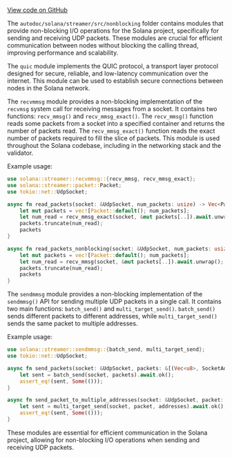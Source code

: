 [View code on GitHub](https://github.com/solana-labs/solana/tree/master/na/streamer/src/nonblocking)

The `autodoc/solana/streamer/src/nonblocking` folder contains modules that provide non-blocking I/O operations for the Solana project, specifically for sending and receiving UDP packets. These modules are crucial for efficient communication between nodes without blocking the calling thread, improving performance and scalability.

The `quic` module implements the QUIC protocol, a transport layer protocol designed for secure, reliable, and low-latency communication over the internet. This module can be used to establish secure connections between nodes in the Solana network.

The `recvmmsg` module provides a non-blocking implementation of the `recvmsg` system call for receiving messages from a socket. It contains two functions: `recv_mmsg()` and `recv_mmsg_exact()`. The `recv_mmsg()` function reads some packets from a socket into a specified container and returns the number of packets read. The `recv_mmsg_exact()` function reads the exact number of packets required to fill the slice of packets. This module is used throughout the Solana codebase, including in the networking stack and the validator.

Example usage:

```rust
use solana::streamer::recvmmsg::{recv_mmsg, recv_mmsg_exact};
use solana::streamer::packet::Packet;
use tokio::net::UdpSocket;

async fn read_packets(socket: &UdpSocket, num_packets: usize) -> Vec<Packet> {
    let mut packets = vec![Packet::default(); num_packets];
    let num_read = recv_mmsg_exact(socket, &mut packets[..]).await.unwrap();
    packets.truncate(num_read);
    packets
}

async fn read_packets_nonblocking(socket: &UdpSocket, num_packets: usize) -> Vec<Packet> {
    let mut packets = vec![Packet::default(); num_packets];
    let num_read = recv_mmsg(socket, &mut packets[..]).await.unwrap();
    packets.truncate(num_read);
    packets
}
```

The `sendmmsg` module provides a non-blocking implementation of the `sendmmsg()` API for sending multiple UDP packets in a single call. It contains two main functions: `batch_send()` and `multi_target_send()`. `batch_send()` sends different packets to different addresses, while `multi_target_send()` sends the same packet to multiple addresses.

Example usage:

```rust
use solana::streamer::sendmmsg::{batch_send, multi_target_send};
use tokio::net::UdpSocket;

async fn send_packets(socket: &UdpSocket, packets: &[(Vec<u8>, SocketAddr)]) {
    let sent = batch_send(socket, packets).await.ok();
    assert_eq!(sent, Some(()));
}

async fn send_packet_to_multiple_addresses(socket: &UdpSocket, packet: &[u8], addresses: &[SocketAddr]) {
    let sent = multi_target_send(socket, packet, addresses).await.ok();
    assert_eq!(sent, Some(()));
}
```

These modules are essential for efficient communication in the Solana project, allowing for non-blocking I/O operations when sending and receiving UDP packets.

